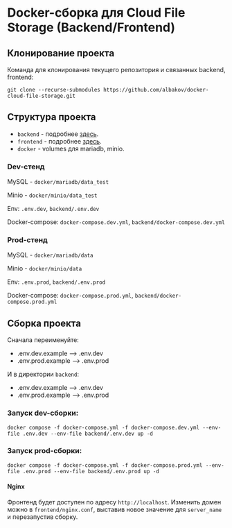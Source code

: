 # Docker-сборка для Cloud File Storage (Backend/Frontend)

## Клонирование проекта

Команда для клонирования текущего репозитория и связанных backend, frontend:

```
git clone --recurse-submodules https://github.com/albakov/docker-cloud-file-storage.git
```

## Структура проекта

- `backend` - подробнее [здесь](https://github.com/albakov/go-cloud-file-storage).
- `frontend` - подробнее [здесь](https://github.com/albakov/vue-cloud-file-storage).
- `docker` - volumes для mariadb, minio.

### Dev-стенд

MySQL - `docker/mariadb/data_test`

Minio - `docker/minio/data_test`

Env: `.env.dev`, `backend/.env.dev`

Docker-compose: `docker-compose.dev.yml`, `backend/docker-compose.dev.yml`

### Prod-стенд

MySQL - `docker/mariadb/data`

Minio - `docker/minio/data`

Env: `.env.prod`, `backend/.env.prod`

Docker-compose: `docker-compose.prod.yml`, `backend/docker-compose.prod.yml`

## Сборка проекта

Сначала переименуйте:

- .env.dev.example --> .env.dev
- .env.prod.example --> .env.prod

И в директории `backend`:

- .env.dev.example --> .env.dev
- .env.prod.example --> .env.prod

### Запуск dev-сборки:

```
docker compose -f docker-compose.yml -f docker-compose.dev.yml --env-file .env.dev --env-file backend/.env.dev up -d
```

### Запуск prod-сборки:

```
docker compose -f docker-compose.yml -f docker-compose.prod.yml --env-file .env.prod --env-file backend/.env.prod up -d
```

#### Nginx

Фронтенд будет доступен по адресу `http://localhost`. Изменить домен можно в `frontend/nginx.conf`, выставив новое значение для `server_name` и перезапустив сборку.

